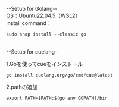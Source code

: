 --Setup for Golang--<br>
OS：Ubuntu22.04.5（WSL2）<br>
install command：
```
sudo snap install --classic go
```
<br>
--Setup for cuelang--<br>

1.Goを使ってcueをインストール
```
go install cuelang.org/go/cmd/cue@latest
```

2.pathの追加
```
export PATH=$PATH:$(go env GOPATH)/bin
```
